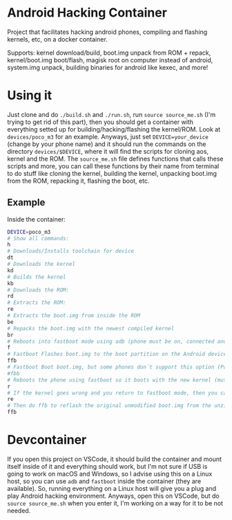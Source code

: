 # Android Hacking Container 

Project that facilitates hacking android phones, compiling and flashing kernels, etc, on a docker container.

Supports: kernel download/build, boot.img unpack from ROM + repack, kernel/boot.img boot/flash, magisk root on computer instead of android, system.img unpack, building binaries for android like kexec, and more!

# Using it

Just clone and do `./build.sh` and `./run.sh`, run `source source_me.sh` (I'm trying to get rid of this part), then you should get a container with everything setted up for building/hacking/flashing the kernel/ROM. Look at `devices/poco_m3` for an example. Anyways, just set `DEVICE=your_device` (change by your phone name) and it should run the commands on the directory `devices/$DEVICE`, where it will find the scripts for cloning aos, kernel and the ROM. The `source_me.sh` file defines functions that calls these scripts and more, you can call these functions by their name from terminal to do stuff like cloning the kernel, building the kernel, unpacking boot.img from the ROM, repacking it, flashing the boot, etc.

## Example

Inside the container:

```bash
DEVICE=poco_m3
# Show all commands:
h
# Downloads/Installs toolchain for device
dt
# Downloads the kernel
kd
# Builds the kernel
kb
# Downloads the ROM:
rd
# Extracts the ROM:
re
# Extracts the boot.img from inside the ROM
be
# Repacks the boot.img with the newest compiled kernel
br
# Reboots into fastboot mode using adb (phone must be on, connected and you should have accepted adb connection from this container)
f
# Fastboot Flashes boot.img to the boot partition on the Android device
ffb
# Fastboot Boot boot.img, but some phones don´t support this option (Poco M3 does not)
#fbb
# Reboots the phone using fastboot so it boots with the new kernel (must be in fastboot mode)
r
# If the kernel goes wrong and you return to fastboot mode, then you can do re to Rom Extract again and thus overwriting everything you changed
re
# Then do ffb to reflash the original unmodified boot.img from the unzipped ROM
ffb
```

# Devcontainer

If you open this project on VSCode, it should build the container and mount itself inside of it and everything should work, but I'm not sure if USB is going to work on macOS and Windows, so I advise using this on a Linux host, so you can use `adb` and `fastboot` inside the container (they are available). So, running everything on a Linux host will give you a plug and play Android hacking environment. Anyways, open this on VSCode, but do `source source_me.sh` when you enter it, I'm working on a way for it to be not needed.
